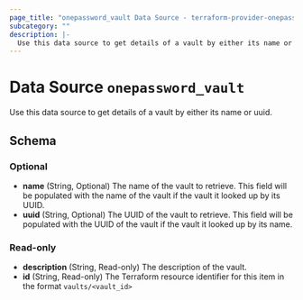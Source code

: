 ```yaml
---
page_title: "onepassword_vault Data Source - terraform-provider-onepassword"
subcategory: ""
description: |-
  Use this data source to get details of a vault by either its name or uuid.
---
```


# Data Source `onepassword_vault`

Use this data source to get details of a vault by either its name or uuid.



## Schema

### Optional

- **name** (String, Optional) The name of the vault to retrieve. This field will be populated with the name of the vault if the vault it looked up by its UUID.
- **uuid** (String, Optional) The UUID of the vault to retrieve. This field will be populated with the UUID of the vault if the vault it looked up by its name.

### Read-only

- **description** (String, Read-only) The description of the vault.
- **id** (String, Read-only) The Terraform resource identifier for this item in the format `vaults/<vault_id>`


